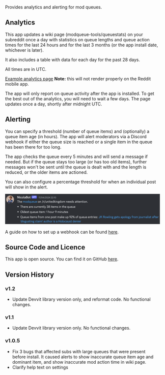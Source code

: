 Provides analytics and alerting for mod queues.

## Analytics

This app updates a wiki page (modqueue-tools/queuestats) on your subreddit once a day with statistics on queue lengths and queue action times for the last 24 hours and for the last 3 months (or the app install date, whichever is later).

It also includes a table with data for each day for the past 28 days.

All times are in UTC.

[Example analytics page](https://www.reddit.com/r/fsvapps/wiki/modqueue-tools/examplestats)
**Note:** this will not render properly on the Reddit mobile app.

The app will only report on queue activity after the app is installed. To get the best out of the analytics, you will need to wait a few days. The page updates once a day, shortly after midnight UTC.

## Alerting

You can specify a threshold (number of queue items) and (optionally) a queue item age (in hours). The app will alert moderators via a Discord webhook if either the queue size is reached or a single item in the queue has been there for too long.

The app checks the queue every 5 minutes and will send a message if needed. But if the queue stays too large (or has too old items), further messages won't be sent until the queue is dealt with and the length is reduced, or the older items are actioned.

You can also configure a percentage threshold for when an individual post will show in the alert.

![Example Screenshot](https://raw.githubusercontent.com/fsvreddit/modqueue-tools/main/doc_images/ModqueueAlert.png)

A guide on how to set up a webhook can be found [here](https://support.discord.com/hc/en-us/articles/228383668-Intro-to-Webhooks).

## Source Code and Licence

This app is open source. You can find it on GitHub [here](https://github.com/fsvreddit/modqueue-tools).

## Version History

### v1.2

* Update Devvit library version only, and reformat code. No functional changes.

### v1.1

* Update Devvit library version only. No functional changes.

### v1.0.5

* Fix 3 bugs that affected subs with large queues that were present before install. It caused alerts to show inaccurate queue item age and dominant item, and show inaccurate mod action time in wiki page.
* Clarify help text on settings
